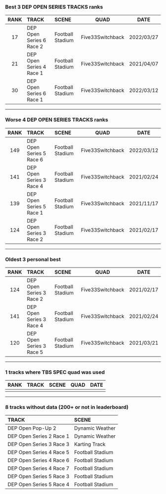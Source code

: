### Best 3 DEP OPEN SERIES TRACKS ranks
|RANK|TRACK|SCENE|QUAD|DATE|
|:---:|:---|:---|:---:|:---:|
|17|DEP Open Series 6 Race 2|Football Stadium|Five33Switchback|2022/03/27|
|21|DEP Open Series 4 Race 1|Football Stadium|Five33Switchback|2021/04/07|
|30|DEP Open Series 6 Race 1|Football Stadium|Five33Switchback|2022/03/12|
---
### Worse 4 DEP OPEN SERIES TRACKS ranks
|RANK|TRACK|SCENE|QUAD|DATE|
|:---:|:---|:---|:---:|:---:|
|149|DEP Open Series 5 Race 6|Football Stadium|Five33Switchback|2022/03/12|
|141|DEP Open Series 3 Race 4|Football Stadium|Five33Switchback|2021/02/24|
|139|DEP Open Series 5 Race 1|Football Stadium|Five33Switchback|2021/11/17|
|124|DEP Open Series 3 Race 2|Football Stadium|Five33Switchback|2021/02/17|
---
### Oldest 3 personal best
|RANK|TRACK|SCENE|QUAD|DATE|
|:---:|:---|:---|:---:|:---:|
|124|DEP Open Series 3 Race 2|Football Stadium|Five33Switchback|2021/02/17|
|141|DEP Open Series 3 Race 4|Football Stadium|Five33Switchback|2021/02/24|
|120|DEP Open Series 3 Race 5|Football Stadium|Five33Switchback|2021/03/21|
---
### 1 tracks where TBS SPEC quad was used
|RANK|TRACK|SCENE|QUAD|DATE|
|:---:|:---|:---|:---:|:---:|
||||||
---
### 8 tracks without data (200+ or not in leaderboard)
|TRACK|SCENE|
|:---|:---|
|DEP Open Pop-Up 2|Dynamic Weather|
|DEP Open Series 2 Race 1|Dynamic Weather|
|DEP Open Series 3 Race 3|Karting Track|
|DEP Open Series 4 Race 5|Football Stadium|
|DEP Open Series 4 Race 6|Football Stadium|
|DEP Open Series 4 Race 7|Football Stadium|
|DEP Open Series 5 Race 3|Football Stadium|
|DEP Open Series 5 Race 4|Football Stadium|
